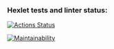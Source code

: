 ### Hexlet tests and linter status:
[![Actions Status](https://github.com/justkraiz/java-project-61/actions/workflows/hexlet-check.yml/badge.svg)](https://github.com/justkraiz/java-project-61/actions)

[![Maintainability](https://api.codeclimate.com/v1/badges/aaae3051ef5f1dd6fd89/maintainability)](https://codeclimate.com/github/justkraiz/java-project-61/maintainability)
